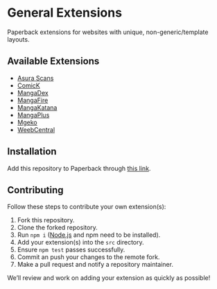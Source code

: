 # General Extensions

Paperback extensions for websites with unique, non-generic/template layouts.

## Available Extensions

- [Asura Scans](https://asuracomic.net)
- [ComicK](https://comick.io)
- [MangaDex](https://mangadex.org)
- [MangaFire](https://mangafire.to)
- [MangaKatana](https://mangakatana.com)
- [MangaPlus](https://mangaplus.shueisha.co.jp)
- [Mgeko](https://mgeko.cc)
- [WeebCentral](https://weebcentral.com)

## Installation

Add this repository to Paperback through [this link](https://paperback-community.github.io/general-extensions/0.9/stable).

## Contributing

Follow these steps to contribute your own extension(s):

1. Fork this repository.
2. Clone the forked repository.
3. Run `npm i` ([Node.js](https://nodejs.org) and npm need to be installed).
4. Add your extension(s) into the `src` directory.
5. Ensure `npm test` passes successfully.
6. Commit an push your changes to the remote fork.
7. Make a pull request and notify a repository maintainer.

We’ll review and work on adding your extension as quickly as possible!
